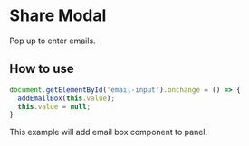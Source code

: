 # Share Modal

Pop up to enter emails.

## How to use

```js
document.getElementById('email-input').onchange = () => {
  addEmailBox(this.value);
  this.value = null;
}
```

This example will add email box component to panel.